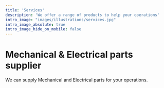 ```yaml
---
title: 'Services'
description: 'We offer a range of products to help your operations'
intro_image: "images/illustrations/services.jpg"
intro_image_absolute: true
intro_image_hide_on_mobile: false
---
```


# Mechanical & Electrical parts supplier

We can supply Mechanical and Electrical parts for your operations. 

